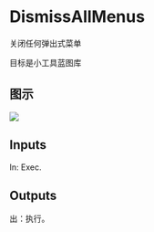 # DismissAllMenus

关闭任何弹出式菜单

目标是小工具蓝图库

## 图示

![]($-20221218-21352241.png)

## Inputs

In: Exec.  

## Outputs

出：执行。
